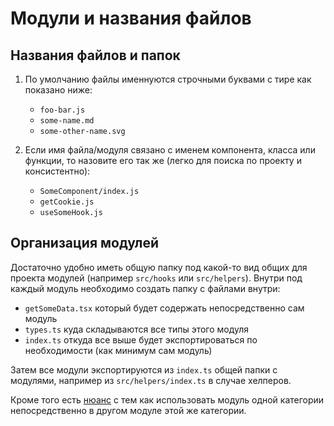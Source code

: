# Модули и названия файлов

## Названия файлов и папок

1. По умолчанию файлы именнуются строчными буквами с тире как показано ниже:

   - `foo-bar.js`
   - `some-name.md`
   - `some-other-name.svg`

2. Если имя файла/модуля связано с именем компонента, класса или функции,
   то назовите его так же (легко для поиска по проекту и консистентно):

   - `SomeComponent/index.js`
   - `getCookie.js`
   - `useSomeHook.js`

## Организация модулей

Достаточно удобно иметь общую папку под какой-то вид общих для проекта
модулей (например `src/hooks` или `src/helpers`). Внутри под каждый модуль
необходимо создать папку с файлами внутри:

- `getSomeData.tsx` который будет содержать непосредственно сам модуль
- `types.ts` куда складываются все типы этого модуля
- `index.ts` откуда все выше будет экспортироваться по необходимости (как
  минимум сам модуль)

Затем все модули экспортируются из `index.ts` общей папки с модулями,
например из `src/helpers/index.ts` в случае хелперов.

Кроме того есть [нюанс](docs/helpers.md) с тем как использовать модуль
одной категории непосредственно в другом модуле этой же категории.
